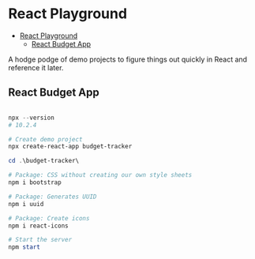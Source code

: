 # React Playground


<!-- TOC depthfrom:2 -->

- [React Playground](#react-playground)
  - [React Budget App](#react-budget-app)

<!-- /TOC -->

A hodge podge of demo projects to figure things out quickly in React and reference it later.

## React Budget App

```powershell

npx --version
# 10.2.4

# Create demo project
npx create-react-app budget-tracker

cd .\budget-tracker\

# Package: CSS without creating our own style sheets
npm i bootstrap

# Package: Generates UUID
npm i uuid

# Package: Create icons
npm i react-icons	

# Start the server
npm start
```